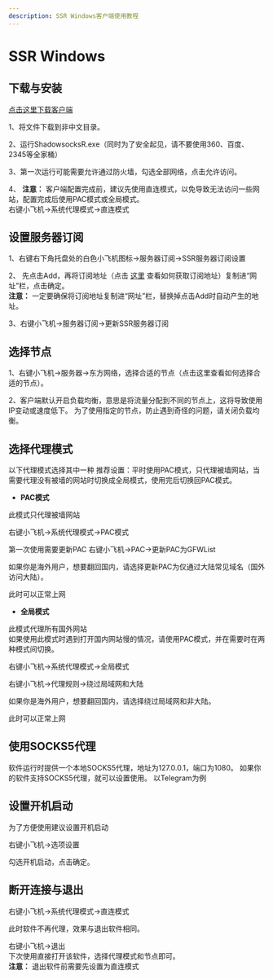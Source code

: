 ```yaml
---
description: SSR Windows客户端使用教程
---
```


# SSR Windows

## 下载与安装

[点击这里下载客户端](https://touhou.tw/ssr-download/ssr-win.7z)

1、将文件下载到非中文目录。

2、运行ShadowsocksR.exe（同时为了安全起见，请不要使用360、百度、2345等全家桶）

3、第一次运行可能需要允许通过防火墙，勾选全部网络，点击允许访问。

4、 **注意：** 客户端配置完成前，建议先使用直连模式，以免导致无法访问一些网站，配置完成后使用PAC模式或全局模式。  
右键小飞机→系统代理模式→直连模式

## 设置服务器订阅

1、右键右下角托盘处的白色小飞机图标→服务器订阅→SSR服务器订阅设置

2、 先点击Add，再将订阅地址（点击 [这里](https://wiki.touhou.tw/wang-zhan-shi-yong/xuan-ze-jie-dian) 查看如何获取订阅地址）复制进“网址”栏，点击确定。  
**注意：** 一定要确保将订阅地址复制进“网址”栏，替换掉点击Add时自动产生的地址。

3、右键小飞机→服务器订阅→更新SSR服务器订阅

## 选择节点

 1、右键小飞机→服务器→东方网络，选择合适的节点（点击这里查看如何选择合适的节点）。

2、客户端默认开启负载均衡，意思是将流量分配到不同的节点上，这将导致使用IP变动或速度低下。 为了使用指定的节点，防止遇到奇怪的问题，请关闭负载均衡。

## 选择代理模式

以下代理模式选择其中一种 推荐设置：平时使用PAC模式，只代理被墙网站，当需要代理没有被墙的网站时切换成全局模式，使用完后切换回PAC模式。

* **PAC模式**

此模式只代理被墙网站

右键小飞机→系统代理模式→PAC模式



第一次使用需要更新PAC 右键小飞机→PAC→更新PAC为GFWList



如果你是海外用户，想要翻回国内，请选择更新PAC为仅通过大陆常见域名（国外访问大陆）。



此时可以正常上网

* **全局模式**

此模式代理所有国外网站  
如果使用此模式时遇到打开国内网站慢的情况，请使用PAC模式，并在需要时在两种模式间切换。

右键小飞机→系统代理模式→全局模式



右键小飞机→代理规则→绕过局域网和大陆



如果你是海外用户，想要翻回国内，请选择绕过局域网和非大陆。



此时可以正常上网

## 使用SOCKS5代理 <a id="&#x4F7F;&#x7528;-socks-5-&#x4EE3;&#x7406;"></a>

软件运行时提供一个本地SOCKS5代理，地址为127.0.0.1，端口为1080。 如果你的软件支持SOCKS5代理，就可以设置使用。 以Telegram为例





## 设置开机启动 <a id="&#x8BBE;&#x7F6E;&#x5F00;&#x673A;&#x542F;&#x52A8;"></a>

为了方便使用建议设置开机启动

右键小飞机→选项设置



勾选开机启动，点击确定。

## 断开连接与退出 <a id="&#x65AD;&#x5F00;&#x8FDE;&#x63A5;&#x4E0E;&#x9000;&#x51FA;"></a>

右键小飞机→系统代理模式→直连模式

此时软件不再代理，效果与退出软件相同。



 右键小飞机→退出  
下次使用直接打开该软件，选择代理模式和节点即可。  
**注意：** 退出软件前需要先设置为直连模式



